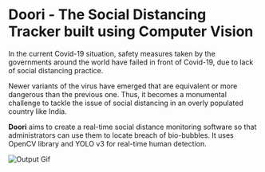 # Doori - The Social Distancing Tracker built using Computer Vision

In the current Covid-19 situation, safety measures taken by the governments around the world have failed in front of Covid-19, due to lack of social distancing practice.

Newer variants of the virus have emerged that are equivalent or more dangerous than the previous one. Thus, it becomes a monumental challenge to tackle the issue of social distancing in an overly populated country like India. 

__Doori__ aims to create a real-time social distance monitoring software so that administrators can use them to locate breach of bio-bubbles. It uses OpenCV library and YOLO v3 for real-time human detection.

![Output Gif](https://github.com/darthvardaan/Doori/blob/main/mylib/videos/output.gif)
